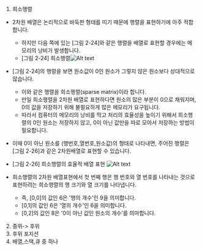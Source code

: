 1. 희소행렬

  - 2차원 배열은 논리적으로 바둑판 형태를 띠기 때문에 행렬을 표현하기에 아주 적합합니다.
    * 하지만 다음 쪽에 있는 [그림 2-24]와 같은 행렬을 배열로 표현할 경우에는 메모리의 낭비가 발생합니다.
    * [그림 2-24] 희소행렬![Alt text](https://mblogthumb-phinf.pstatic.net/MjAxODA0MDhfODMg/MDAxNTIzMTc2NjkxNjA1.N-ll04bVE9dvk9gJu3G9lBWUowYeYADvh9IyIJwgPLUg.rD40p6gvM3HJXmrSrBn5vQ1Lln91WQkrLqVfBJ3LIR4g.PNG.demonic3540/image.png?type=w800) 
    
  - [그림 2-24]의 행렬을 보면 원소값이 0인 원소가 그렇지 않은 원소보다 상대적으로 많습니다.
  	 * 이와 같은 행렬을 희소행렬(sparse matrix)이라 합니다.
  	 * 만일 희소행렬을 2차원 배열로 표현하다면 원소의 많은 부분이 0으로 채워지며, 0의 값을 저장하기 위해 불필요하게 많은 메모리가 요구됩니다.
  	 * 따라서 컴퓨터의 메모리의 낭비를 막고 처리의 효율성을 높이기 위해서 희소행렬의 0인 원소는 저장하지 않고, 0이 아닌 값만을 따로 모아서 저장하는 방법이 필요합니다.
     
   - 이때 0이 아닌 원소를 (행번호,열번호,원소값)의 형태로 나타내면, 주어진 행렬은 [그림 2-26]과 같은 2차원배열로 표현할 수 있습니다.
   - [그림 2-26] 희소행렬의 효율적 배열 표현 ![Alt text](https://mblogthumb-phinf.pstatic.net/MjAxODA0MDhfMTMg/MDAxNTIzMTc2NzM1OTI2.ipktGFqy_z6S0zxHDFvcV61aaNvGM3ONDqOUO4P7_xUg.2ZTTLSfV1nkCWbcki8mG9lmlqeioBYWcBYGGDIkYcLcg.PNG.demonic3540/image.png?type=w800)
   
   - 희소행렬의 2차원 배열표현에서 첫 번째 행은 행 번호와 열 번호를 나타내는 것으로 표현하려는 희소행렬의 행 크기와 열 크기를 나타냅니다.
       * 즉, [0,0]의 값인 6은 '행의 개수'인 9을 의미합니다.
       * [0,1]의 값인 6은 '열의 개수'인 6을 의미합니다.
       * [0,2]의 값인 8은 '0이 아닌 값인 원소의 개수'를 의마합니다.
 
2. 중위-> 후위
3. 후위 포지션
4. 배열,스택,큐 중 하나
